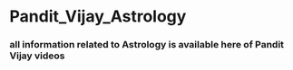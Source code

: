 # Pandit_Vijay_Astrology

### all information related to Astrology is available here of Pandit Vijay videos  
